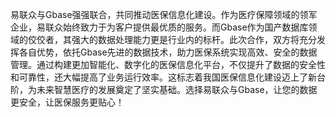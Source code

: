 易联众与Gbase强强联合，共同推动医保信息化建设。作为医疗保障领域的领军企业，易联众始终致力于为客户提供最优质的服务。而Gbase作为国产数据库领域的佼佼者，其强大的数据处理能力更是行业内的标杆。此次合作，双方将充分发挥各自优势，依托Gbase先进的数据技术，助力医保系统实现高效、安全的数据管理。通过构建更加智能化、数字化的医保信息化平台，不仅提升了数据的安全性和可靠性，还大幅提高了业务运行效率。这标志着我国医保信息化建设迈上了新台阶，为未来智慧医疗的发展奠定了坚实基础。选择易联众与Gbase，让您的数据更安全，让医保服务更贴心！